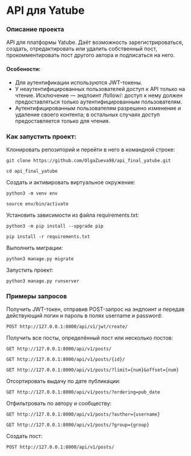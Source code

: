 # API для Yatube

### Описание проекта
API для платформы Yatube.
Даёт возможность зарегистрироваться, создать, отредактировать или удалить собственный пост, прокомментировать пост другого автора и подписаться на него.

#### Особености:

+ Для аутентификации используются JWT-токены.
+ У неаутентифицированных пользователей доступ к API только на чтение. Исключение — эндпоинт /follow/: доступ к нему должен предоставляться только аутентифицированным пользователям.
+ Аутентифицированным пользователям разрешено изменение и удаление своего контента; в остальных случаях доступ предоставляется только для чтения.

### Как запустить проект:

Клонировать репозиторий и перейти в него в командной строке:
```
git clone https://github.com/OlgaZueva98/api_final_yatube.git
```

```
cd api_final_yatube
```

Cоздать и активировать виртуальное окружение:

```
python3 -m venv env
```

```
source env/bin/activate
```

Установить зависимости из файла requirements.txt:

```
python3 -m pip install --upgrade pip
```

```
pip install -r requirements.txt
```

Выполнить миграции:

```
python3 manage.py migrate
```

Запустить проект:

```
python3 manage.py runserver
```

### Примеры запросов

Получить JWT-токен, отправив POST-запрос на эндпоинт и передав действующий логин и пароль в полях username и password:

```
POST http://127.0.0.1:8000/api/v1/jwt/create/
```

Получить все посты, определённый пост или несколько постов:

```
GET http://127.0.0.1:8000/api/v1/posts/
```

```
GET http://127.0.0.1:8000/api/v1/posts/{id}/
```

```
GET http://127.0.0.1:8000/api/v1/posts/?limit={num}&offset={num}
```

Отсортировать выдачу по дате публикации:

```
GET http://127.0.0.1:8000/api/v1/posts/?ordering=pub_date
```

Отфильтровать по автору и сообществу:

```
GET http://127.0.0.1:8000/api/v1/posts/?author={username}
```

```
GET http://127.0.0.1:8000/api/v1/posts/?group={group}
```

Создать пост:

```
POST http://127.0.0.1:8000/api/v1/posts/
```
